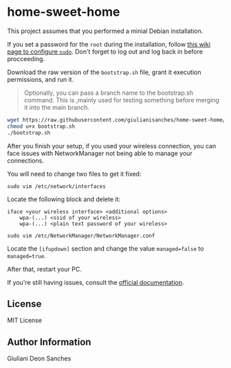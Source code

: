 # home-sweet-home

This project assumes that you performed a minial Debian installation.

If you set a password for the `root` during the installation, follow [this wiki page to configure `sudo`](https://wiki.debian.org/sudo/). Don't forget to log out and log back in before procceeding.

Download the raw version of the `bootstrap.sh` file, grant   it execution permissions, and run it.

> Optionally, you can pass a branch name to the bootstrap.sh command.
> This is ,mainly used for testing something before merging it into the main branch.

```bash
wget https://raw.githubusercontent.com/giulianisanches/home-sweet-home/main/bootstrap.sh
chmod u+x bootstrap.sh
./bootstrap.sh
```

After you finish your setup, if you used your wireless connection, you can face issues with NetworkManager not being able to manage your connections.

You will need to change two files to get it fixed:

`sudo vim /etc/network/interfaces`

Locate the following block and delete it:

```shell
iface <your wireless interface> <additional options>
    wpa-(...) <ssid of your wireless>
    wpa-(...) <plain text password of your wireless>
```

`sudo vim /etc/NetworkManager/NetworkManager.conf`

Locate the `[ifupdown]` section and change the value `managed=false` to `managed=true`.

After that, restart your PC.

If you're still having issues, consult the [official documentation](https://wiki.debian.org/WiFi).

## License

MIT License

## Author Information

Giuliani Deon Sanches
